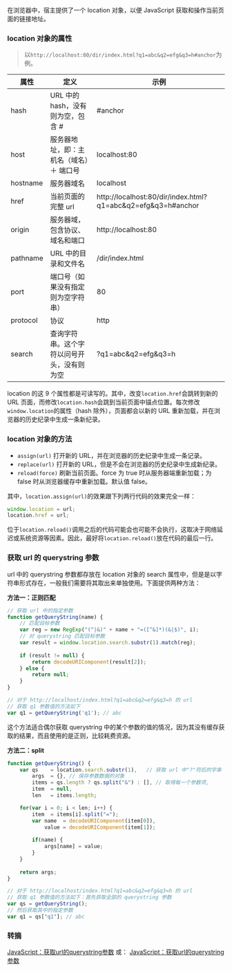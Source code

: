 在浏览器中，宿主提供了一个 location 对象，以便 JavaScript 获取和操作当前页面的链接地址。

### location 对象的属性
> 以`http://localhost:80/dir/index.html?q1=abc&q2=efg&q3=h#anchor`为例。

|   属性    |   定义          |   示例                    |
|----------|--------------------------------------|-----------------------|
| hash     | URL 中的 hash，没有则为空，包含 #        | #anchor               |
| host     | 服务器地址，即：主机名（域名）＋ 端口号    | localhost:80          |
| hostname | 服务器域名                             | localhost             |
| href     | 当前页面的完整 url                      | http://localhost:80/dir/index.html?q1=abc&q2=efg&q3=h#anchor |
| origin   | 服务器域，包含协议、域名和端口             | http://localhost:80   |
| pathname | URL 中的目录和文件名                    | /dir/index.html       |
| port     | 端口号（如果没有指定则为空字符串）          | 80                   |
| protocol | 协议                                   | http                 |
| search   | 查询字符串。这个字符以问号开头，没有则为空   | ?q1=abc&q2=efg&q3=h   |

location 的这 9 个属性都是可读写的。其中，改变`location.href`会跳转到新的 URL 页面，而修改`location.hash`会跳到当前页面中锚点位置。每次修改`window.location`的属性（hash 除外），页面都会以新的 URL 重新加载，并在浏览器的历史纪录中生成一条新纪录。

### location 对象的方法
* `assign(url)` 打开新的 URL，并在浏览器的历史纪录中生成一条记录。
* `replace(url)` 打开新的 URL，但是不会在浏览器的历史纪录中生成新纪录。
* `reload(force)` 刷新当前页面。force 为 true 时从服务器端重新加载；为 false 时从浏览器缓存中重新加载。默认值 false。

其中，`location.assign(url)`的效果跟下列两行代码的效果完全一样：

```javascript
window.location = url;
location.href = url;
```

位于`location.reload()`调用之后的代码可能会也可能不会执行，这取决于网络延迟或系统资源等因素。因此，最好将`location.reload()`放在代码的最后一行。

### 获取 url 的 querystring 参数
url 中的 querystring 参数都存放在 location 对象的 search 属性中，但是是以字符串形式存在，一般我们需要将其取出来单独使用。下面提供两种方法：

**方法一：正则匹配**

```javascript
// 获取 url 中的指定参数
function getQueryString(name) {
    // 匹配目标参数
    var reg = new RegExp("(^|&)" + name + "=([^&]*)(&|$)", i);
    // 对 querystring 匹配目标参数
    var result = window.location.search.substr(1).match(reg);
    
    if (result != null) {
        return decodeURIComponent(result[2]);
    } else {
        return null;
    }
}

// 对于 http://localhost/index.html?q1=abc&q2=efg&q3=h 的 url
// 获取 q1 参数值的方法如下
var q1 = getQueryString('q1'); // abc
```

这个方法适合偶尔获取 querystring 中的某个参数的值的情况，因为其没有缓存获取的结果，而且使用的是正则，比较耗费资源。

**方法二：split**

```javascript
function getQueryString() {
    var qs    = location.search.substr(1),   // 获取 url 中"?"符后的字串
        args  = {}, // 保存参数数据的对象
        items = qs.length ? qs.split("&") : [], // 取得每一个参数项,
        item  = null,
        len   = items.length;

    for(var i = 0; i < len; i++) {
        item  = items[i].split("=");
        var name  = decodeURIComponent(item[0]),
            value = decodeURIComponent(item[1]);
            
        if(name) {
            args[name] = value;
        }
    }
    
    return args;
}

// 对于 http://localhost/index.html?q1=abc&q2=efg&q3=h 的 url
// 获取 q1 参数值的方法如下：首先获取全部的 querystring 参数
var qs = getQueryString();  
// 然后获取其中的指定参数
var q1 = qs["q1"]; // abc
```

### 转摘
[JavaScript：获取url的querystring参数](http://www.dengzhr.com/frontend/1065)
或：
[JavaScript：获取url的querystring参数](http://www.tuicool.com/articles/jmi2YrN)


